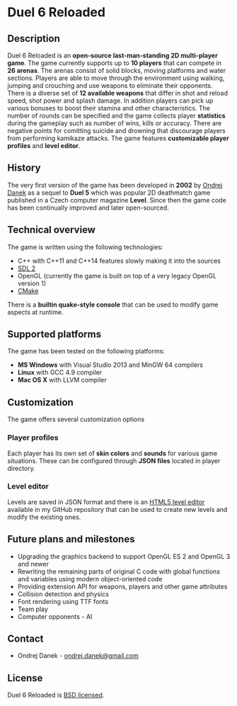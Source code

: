 # Duel 6 Reloaded

## Description
Duel 6 Reloaded is an **open-source last-man-standing 2D multi-player game**. The game currently supports up to **10 players** that can compete in **26 arenas**. The arenas consist of solid blocks, moving platforms and water sections. Players are able to move through the environment using walking, jumping and crouching and use weapons to eliminate their opponents. There is a diverse set of **12 available weapons** that differ in shot and reload speed, shot power and splash damage. In addition players can pick up various bonuses to boost their stamina and other characteristics. The number of rounds can be specified and the game collects player **statistics** during the gameplay such as number of wins, kills or accuracy. There are negative points for comitting suicide and drowning that discourage players from performing kamikaze attacks. The game features **customizable player profiles** and **level editor**.

## History

The very first version of the game has been developed in **2002** by [Ondrej Danek](http://www.ondrej-danek.net/en/blog) as a sequel to **Duel 5** which was popular 2D deathmatch game published in a Czech computer magazine **Level**. Since then the game code has been continually improved and later open-sourced.

## Technical overview

The game is written using the following technologies:
- C++ with C++11 and C++14 features slowly making it into the sources
- [SDL 2](www.libsdl.org)
- OpenGL (currently the game is built on top of a very legacy OpenGL version 1)
- [CMake](www.cmake.org)

There is a **builtin quake-style console** that can be used to modify game aspects at runtime.

## Supported platforms

The game has been tested on the following platforms:
- **MS Windows** with Visual Studio 2013 and MinGW 64 compilers
- **Linux** with GCC 4.9 compiler
- **Mac OS X** with LLVM compiler

## Customization

The game offers several customization options

### Player profiles

Each player has its own set of **skin colors** and **sounds** for various game situations. These can be configured through **JSON files** located in player directory.

### Level editor

Levels are saved in JSON format and there is an [HTML5 level editor](https://github.com/odanek/duel6r-editor) available in my GitHub repository that can be used to create new levels and modify the existing ones.

## Future plans and milestones

- Upgrading the graphics backend to support OpenGL ES 2 and OpenGL 3 and newer
- Rewriting the remaining parts of original C code with global functions and variables using modern object-oriented code
- Providing extension API for weapons, players and other game attributes
- Collision detection and physics
- Font rendering using TTF fonts
- Team play
- Computer opponents - AI

## Contact

- Ondrej Danek - [ondrej.danek@gmail.com](mailto:ondrej.danek@gmail.com)

## License

Duel 6 Reloaded is [BSD licensed](https://github.com/odanek/duel6r/blob/master/LICENSE).
